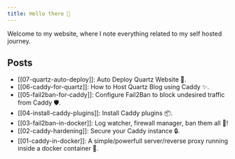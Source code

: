 ```yaml
---
title: Hello there 👋
---
```


Welcome to my website, where I note everything related to my self hosted journey.

## Posts

- [[07-quartz-auto-deploy]]: Auto Deploy Quartz Website 🚀.
- [[06-caddy-for-quartz]]: How to Host Quartz Blog using Caddy ✨.
- [[05-fail2ban-for-caddy]]: Configure Fail2Ban to block undesired traffic from Caddy 🛡️.
- [[04-install-caddy-plugins]]: Install Caddy plugins 📦.
- [[03-fail2ban-in-docker]]: Log watcher, firewall manager, ban them all 📛!
- [[02-caddy-hardening]]: Secure your Caddy instance 🔒.
- [[01-caddy-in-docker]]: A simple/powerfull server/reverse proxy running inside a docker container 🐳.
